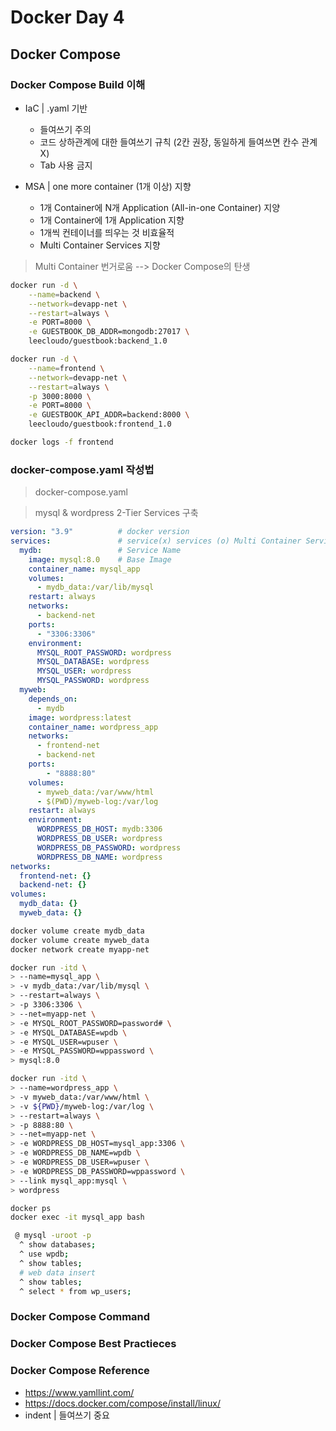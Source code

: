 # Docker Day 4
## Docker Compose

### Docker Compose Build 이해

* IaC | .yaml 기반
    - 들여쓰기 주의
    - 코드 상하관계에 대한 들여쓰기 규칙 (2칸 권장, 동일하게 들여쓰면 칸수 관계 X)
    - Tab 사용 금지

* MSA | one more container (1개 이상) 지향
    - 1개 Container에 N개 Application (All-in-one Container) 지양
    - 1개 Container에 1개 Application 지향
    - 1개씩 컨테이너를 띄우는 것 비효율적
    - Multi Container Services 지향

> Multi Container 번거로움 --> Docker Compose의 탄생

```bash
docker run -d \
    --name=backend \
    --network=devapp-net \
    --restart=always \
    -e PORT=8000 \
    -e GUESTBOOK_DB_ADDR=mongodb:27017 \
    leecloudo/guestbook:backend_1.0

docker run -d \
    --name=frontend \
    --network=devapp-net \
    --restart=always \
    -p 3000:8000 \
    -e PORT=8000 \
    -e GUESTBOOK_API_ADDR=backend:8000 \
    leecloudo/guestbook:frontend_1.0

docker logs -f frontend
```

### docker-compose.yaml 작성법

> docker-compose.yaml

> mysql & wordpress 2-Tier Services 구축

```yaml
version: "3.9"          # docker version
services:               # service(x) services (o) Multi Container Service 지향
  mydb:                 # Service Name
    image: mysql:8.0    # Base Image
    container_name: mysql_app
    volumes:
      - mydb_data:/var/lib/mysql
    restart: always
    networks:
      - backend-net
    ports:
      - "3306:3306"
    environment:
      MYSQL_ROOT_PASSWORD: wordpress
      MYSQL_DATABASE: wordpress
      MYSQL_USER: wordpress
      MYSQL_PASSWORD: wordpress
  myweb:
    depends_on:
      - mydb
    image: wordpress:latest
    container_name: wordpress_app
    networks: 
      - frontend-net
      - backend-net
    ports:
        - "8888:80"
    volumes:
      - myweb_data:/var/www/html
      - $(PWD)/myweb-log:/var/log
    restart: always
    environment:
      WORDPRESS_DB_HOST: mydb:3306
      WORDPRESS_DB_USER: wordpress
      WORDPRESS_DB_PASSWORD: wordpress
      WORDPRESS_DB_NAME: wordpress
networks: 
  frontend-net: {}
  backend-net: {}
volumes:
  mydb_data: {}
  myweb_data: {}
```

```bash
docker volume create mydb_data
docker volume create myweb_data
docker network create myapp-net

docker run -itd \
> --name=mysql_app \
> -v mydb_data:/var/lib/mysql \
> --restart=always \
> -p 3306:3306 \
> --net=myapp-net \
> -e MYSQL_ROOT_PASSWORD=password# \
> -e MYSQL_DATABASE=wpdb \
> -e MYSQL_USER=wpuser \
> -e MYSQL_PASSWORD=wppassword \
> mysql:8.0

docker run -itd \
> --name=wordpress_app \
> -v myweb_data:/var/www/html \
> -v ${PWD}/myweb-log:/var/log \
> --restart=always \
> -p 8888:80 \
> --net=myapp-net \
> -e WORDPRESS_DB_HOST=mysql_app:3306 \
> -e WORDPRESS_DB_NAME=wpdb \
> -e WORDPRESS_DB_USER=wpuser \
> -e WORDPRESS_DB_PASSWORD=wppassword \
> --link mysql_app:mysql \
> wordpress

docker ps
docker exec -it mysql_app bash

 @ mysql -uroot -p
  ^ show databases;
  ^ use wpdb;
  ^ show tables;
  # web data insert
  ^ show tables;
  ^ select * from wp_users;
```

### Docker Compose Command


### Docker Compose Best Practieces


### Docker Compose Reference
* https://www.yamllint.com/
* https://docs.docker.com/compose/install/linux/
* indent | 들여쓰기 중요
